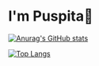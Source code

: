 # I'm Puspita👋

[![Anurag's GitHub stats](https://github-readme-stats.vercel.app/api?username=PuspitaKartika)](https://github.com/PuspitaKartika/github-readme-stats)

[![Top Langs](https://github-readme-stats.vercel.app/api/top-langs/?username=PuspitaKartika&layout=pie)](https://github.com/PuspitaKartika/github-readme-stats)
<!--
**PuspitaKartika/PuspitaKartika** is a ✨ _special_ ✨ repository because its `README.md` (this file) appears on your GitHub profile.

Here are some ideas to get you started:

- 🔭 I’m currently working on ...
- 🌱 I’m currently learning ...
- 👯 I’m looking to collaborate on ...
- 🤔 I’m looking for help with ...
- 💬 Ask me about ...
- 📫 How to reach me: ...
- 😄 Pronouns: ...
- ⚡ Fun fact: ...
-->
